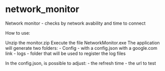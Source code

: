 # network_monitor
Network monitor - checks by network avability and time to connect

How to use:

Unzip the monitor.zip
Execute the file NetworkMonitor.exe
The application will generate two folders:
    - Config - with a config.json with a google.com link
    - logs - folder that will be used to register the log files

In the config.json, is possible to adjust:
    - the refresh time
    - the url to test


